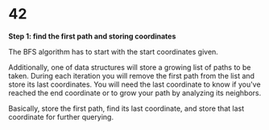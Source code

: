 # 42

**Step 1: find the first path and storing coordinates**

The BFS algorithm has to start with the start coordinates given.

Additionally, one of data structures will store a growing list of paths to be taken. During each iteration you will remove the first path from the list and store its last coordinates. You will need the last coordinate to know if you've reached the end coordinate or to grow your path by analyzing its neighbors.

Basically, store the first path, find its last coordinate, and store that last coordinate for further querying.

